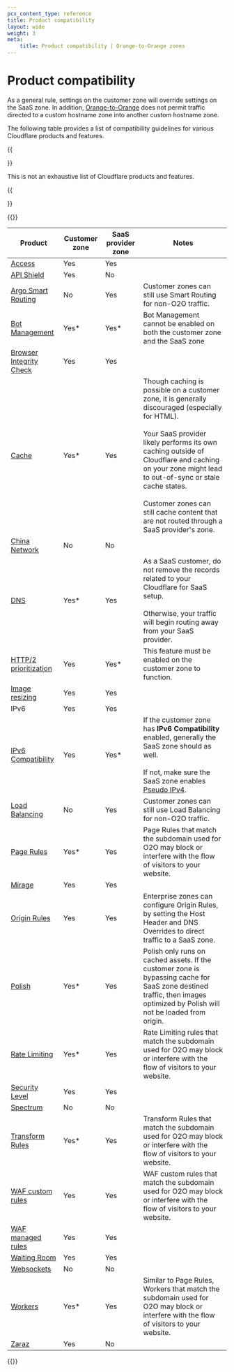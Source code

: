 ```yaml
---
pcx_content_type: reference
title: Product compatibility
layout: wide
weight: 3
meta:
    title: Product compatibility | Orange-to-Orange zones
---
```


# Product compatibility

As a general rule, settings on the customer zone will override settings on the SaaS zone. In addition, [Orange-to-Orange](/cloudflare-for-platforms/cloudflare-for-saas/saas-customers/) does not permit traffic directed to a custom hostname zone into another custom hostname zone.

The following table provides a list of compatibility guidelines for various Cloudflare products and features.

{{<Aside type="note">}}

This is not an exhaustive list of Cloudflare products and features.

{{</Aside>}}

{{<table-wrap>}}

| Product | Customer zone | SaaS provider zone | Notes |
| --- | --- | --- | --- |
| [Access](/cloudflare-for-platforms/cloudflare-for-saas/security/secure-with-access/) | Yes | Yes |
| [API Shield](/api-shield/) | Yes | No |
| [Argo Smart Routing](/argo-smart-routing/) | No | Yes | Customer zones can still use Smart Routing for non-O2O traffic. |
| [Bot Management](/bots/plans/bm-subscription/) | Yes* | Yes* | Bot Management cannot be enabled on both the customer zone and the SaaS zone |
| [Browser Integrity Check](/waf/tools/browser-integrity-check/) | Yes | Yes |
| [Cache](/cache/) | Yes* | Yes | Though caching is possible on a customer zone, it is generally discouraged (especially for HTML).<br/><br/>Your SaaS provider likely performs its own caching outside of Cloudflare and caching on your zone might lead to out-of-sync or stale cache states.<br/><br/>Customer zones can still cache content that are not routed through a SaaS provider's zone.|
| [China Network](/china-network/) | No | No |
| [DNS](/dns/) | Yes* | Yes | As a SaaS customer, do not remove the records related to your Cloudflare for SaaS setup.<br/><br/>Otherwise, your traffic will begin routing away from your SaaS provider. |
| [HTTP/2 prioritization](https://blog.cloudflare.com/better-http-2-prioritization-for-a-faster-web/) | Yes | Yes* | This feature must be enabled on the customer zone to function. |
| [Image resizing](/images/transform-images/) | Yes | Yes |
| IPv6 | Yes | Yes |
| [IPv6 Compatibility](/network/ipv6-compatibility/) | Yes | Yes* | If the customer zone has **IPv6 Compatibility** enabled, generally the SaaS zone should as well.<br/><br/>If not, make sure the SaaS zone enables [Pseudo IPv4](/network/pseudo-ipv4/). |
| [Load Balancing](/load-balancing/) | No | Yes | Customer zones can still use Load Balancing for non-O2O traffic. |
| [Page Rules](/rules/page-rules/) | Yes* | Yes | Page Rules that match the subdomain used for O2O may block or interfere with the flow of visitors to your website. |
| [Mirage](/speed/optimization/images/mirage/) | Yes | Yes |
| [Origin Rules](/rules/origin-rules/) | Yes | Yes | Enterprise zones can configure Origin Rules, by setting the Host Header and DNS Overrides to direct traffic to a SaaS zone. |
| [Polish](/images/polish/) | Yes* | Yes | Polish only runs on cached assets. If the customer zone is bypassing cache for SaaS zone destined traffic, then images optimized by Polish will not be loaded from origin. |
| [Rate Limiting](/waf/rate-limiting-rules/) | Yes* | Yes | Rate Limiting rules that match the subdomain used for O2O may block or interfere with the flow of visitors to your website. |
| [Security Level](/waf/tools/security-level/) | Yes | Yes |
| [Spectrum](/spectrum/) | No | No |
| [Transform Rules](/rules/transform/) | Yes* | Yes | Transform Rules that match the subdomain used for O2O may block or interfere with the flow of visitors to your website. |
| [WAF custom rules](/waf/custom-rules/) | Yes | Yes | WAF custom rules that match the subdomain used for O2O may block or interfere with the flow of visitors to your website. |
| [WAF managed rules](/waf/managed-rules/) | Yes | Yes |
| [Waiting Room](/waiting-room/) | Yes | Yes |
| [Websockets](/network/websockets/) | No | No |
| [Workers](/workers/) | Yes* | Yes | Similar to Page Rules, Workers that match the subdomain used for O2O may block or interfere with the flow of visitors to your website. |
| [Zaraz](/zaraz/) | Yes | No |

{{</table-wrap>}}
